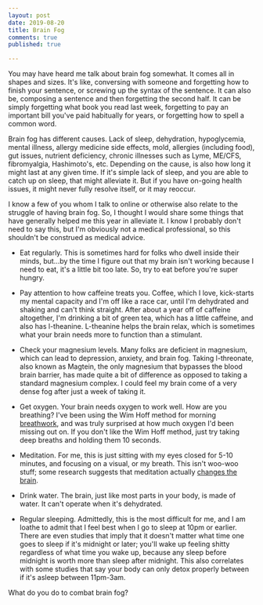 ```yaml
---
layout: post
date: 2019-08-20
title: Brain Fog
comments: true
published: true

---
```


You may have heard me talk about brain fog somewhat. It comes all in shapes and sizes. It's like, conversing with someone and forgetting how to finish your sentence, or screwing up the syntax of the sentence. It can also be, composing a sentence and then forgetting the second half. It can be simply forgetting what book you read last week, forgetting to pay an important bill you've paid habitually for years, or forgetting how to spell a common word.

Brain fog has different causes. Lack of sleep, dehydration, hypoglycemia, mental illness, allergy medicine side effects, mold, allergies (including food), gut issues, nutrient deficiency, chronic illnesses such as Lyme, ME/CFS, fibromyalgia, Hashimoto's, etc. Depending on the cause, is also how long it might last at any given time. If it's simple lack of sleep, and you are able to catch up on sleep, that might alleviate it. But if you have on-going health issues, it might never fully resolve itself, or it may reoccur.

I know a few of you whom I talk to online or otherwise also relate to the struggle of having brain fog. So, I thought I would share some things that have generally helped me this year in alleviate it. I know I probably don't need to say this, but I'm obviously not a medical professional, so this shouldn't be construed as medical advice.

- Eat regularly. This is sometimes hard for folks who dwell inside their minds, but...by the time I figure out that my brain isn't working because I need to eat, it's a little bit too late. So, try to eat before you're super hungry.

- Pay attention to how caffeine treats you. Coffee, which I love, kick-starts my mental capacity and I'm off like a race car, until I'm dehydrated and shaking and can't think straight. After about a year off of caffeine altogether, I'm drinking a bit of green tea, which has a little caffeine, and also has l-theanine. L-theanine helps the brain relax, which is sometimes what your brain needs more to function than a stimulant.

- Check your magnesium levels. Many folks are deficient in magnesium, which can lead to depression, anxiety, and brain fog. Taking l-threonate, also known as Magtein, the only magnesium that bypasses the blood brain barrier, has made quite a bit of difference as opposed to taking a standard magnesium complex. I could feel my brain come of a very dense fog after just a week of taking it.

- Get oxygen. Your brain needs oxygen to work well. How are you breathing? I've been using the Wim Hoff method for morning [breathwork](https://www.youtube.com/watch?v=nzCaZQqAs9I), and was truly surprised at how much oxygen I'd been missing out on. If you don't like the Wim Hoff method, just try taking deep breaths and holding them 10 seconds.

- Meditation. For me, this is just sitting with my eyes closed for 5-10 minutes, and focusing on a visual, or my breath. This isn't woo-woo stuff; some research suggests that meditation actually [changes the brain](https://nccih.nih.gov/health/meditation/overview.htm#hed4).  

- Drink water. The brain, just like most parts in your body, is made of water. It can't operate when it's dehydrated.

- Regular sleeping. Admittedly, this is the most difficult for me, and I am loathe to admit that I feel best when I go to sleep at 10pm or earlier. There are even studies that imply that it doesn't matter what time one goes to sleep if it's midnight or later; you'll wake up feeling shitty regardless of what time you wake up, because any sleep before midnight is worth more than sleep after midnight. This also correlates with some studies that say your body can only detox properly between if it's asleep between 11pm-3am.


What do you do to combat brain fog?

